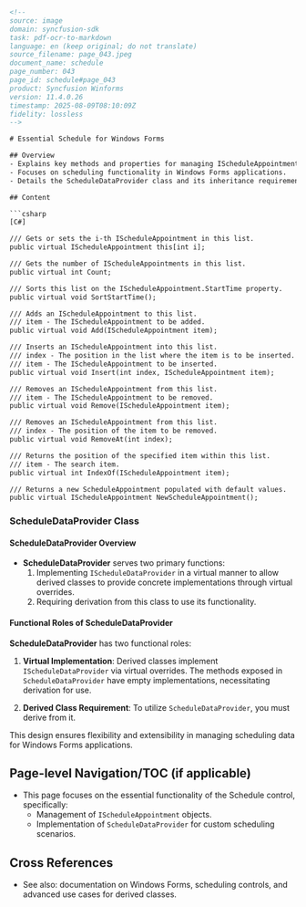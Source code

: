 ```html
<!-- 
source: image
domain: syncfusion-sdk
task: pdf-ocr-to-markdown
language: en (keep original; do not translate)
source_filename: page_043.jpeg
document_name: schedule
page_number: 043
page_id: schedule#page_043
product: Syncfusion Winforms
version: 11.4.0.26
timestamp: 2025-08-09T08:10:09Z
fidelity: lossless
-->

# Essential Schedule for Windows Forms

## Overview
- Explains key methods and properties for managing IScheduleAppointments.
- Focuses on scheduling functionality in Windows Forms applications.
- Details the ScheduleDataProvider class and its inheritance requirements.

## Content

```csharp
[C#]

/// Gets or sets the i-th IScheduleAppointment in this list.
public virtual IScheduleAppointment this[int i];

/// Gets the number of IScheduleAppointments in this list.
public virtual int Count;

/// Sorts this list on the IScheduleAppointment.StartTime property.
public virtual void SortStartTime();

/// Adds an IScheduleAppointment to this list.
/// item - The IScheduleAppointment to be added.
public virtual void Add(IScheduleAppointment item);

/// Inserts an IScheduleAppointment into this list.
/// index - The position in the list where the item is to be inserted.
/// item - The IScheduleAppointment to be inserted.
public virtual void Insert(int index, IScheduleAppointment item);

/// Removes an IScheduleAppointment from this list.
/// item - The IScheduleAppointment to be removed.
public virtual void Remove(IScheduleAppointment item);

/// Removes an IScheduleAppointment from this list.
/// index - The position of the item to be removed.
public virtual void RemoveAt(int index);

/// Returns the position of the specified item within this list.
/// item - The search item.
public virtual int IndexOf(IScheduleAppointment item);

/// Returns a new ScheduleAppointment populated with default values.
public virtual IScheduleAppointment NewScheduleAppointment();
```

### ScheduleDataProvider Class

#### ScheduleDataProvider Overview
- **ScheduleDataProvider** serves two primary functions:
  1. Implementing `IScheduleDataProvider` in a virtual manner to allow derived classes to provide concrete implementations through virtual overrides.
  2. Requiring derivation from this class to use its functionality.

#### Functional Roles of ScheduleDataProvider
**ScheduleDataProvider** has two functional roles:

1. **Virtual Implementation**: Derived classes implement `IScheduleDataProvider` via virtual overrides. The methods exposed in `ScheduleDataProvider` have empty implementations, necessitating derivation for use.

2. **Derived Class Requirement**: To utilize `ScheduleDataProvider`, you must derive from it.

This design ensures flexibility and extensibility in managing scheduling data for Windows Forms applications.

## Page-level Navigation/TOC (if applicable)
- This page focuses on the essential functionality of the Schedule control, specifically:
  - Management of `IScheduleAppointment` objects.
  - Implementation of `ScheduleDataProvider` for custom scheduling scenarios.

## Cross References
- See also: documentation on Windows Forms, scheduling controls, and advanced use cases for derived classes.

<!-- tags: [schedule, windows forms, ischeduleappointment, scheduledataprovider, csharp, syncfusion] keywords: [schedule control, IScheduleAppointment, ScheduleDataProvider, virtual methods, Windows Forms] -->
```